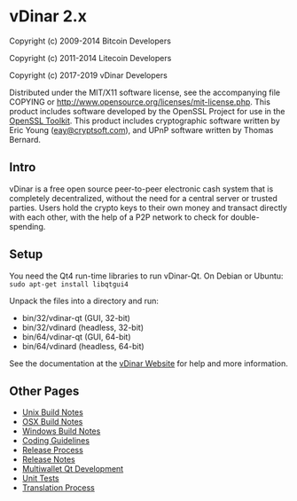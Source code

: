 vDinar 2.x
====================

Copyright (c) 2009-2014 Bitcoin Developers

Copyright (c) 2011-2014 Litecoin Developers

Copyright (c) 2017-2019 vDinar Developers

Distributed under the MIT/X11 software license, see the accompanying
file COPYING or http://www.opensource.org/licenses/mit-license.php.
This product includes software developed by the OpenSSL Project for use in the [OpenSSL Toolkit](http://www.openssl.org/). This product includes
cryptographic software written by Eric Young ([eay@cryptsoft.com](mailto:eay@cryptsoft.com)), and UPnP software written by Thomas Bernard.


Intro
---------------------
vDinar is a free open source peer-to-peer electronic cash system that is
completely decentralized, without the need for a central server or trusted
parties.  Users hold the crypto keys to their own money and transact directly
with each other, with the help of a P2P network to check for double-spending.


Setup
---------------------
You need the Qt4 run-time libraries to run vDinar-Qt. On Debian or Ubuntu:
	`sudo apt-get install libqtgui4`

Unpack the files into a directory and run:

- bin/32/vdinar-qt (GUI, 32-bit)
- bin/32/vdinard (headless, 32-bit)
- bin/64/vdinar-qt (GUI, 64-bit)
- bin/64/vdinard (headless, 64-bit)

See the documentation at the [vDinar Website](https://vdinar.info)
for help and more information.


Other Pages
---------------------
- [Unix Build Notes](build-unix.md)
- [OSX Build Notes](build-osx.md)
- [Windows Build Notes](build-msw.md)
- [Coding Guidelines](coding.md)
- [Release Process](release-process.md)
- [Release Notes](release-notes.md)
- [Multiwallet Qt Development](multiwallet-qt.md)
- [Unit Tests](unit-tests.md)
- [Translation Process](translation_process.md)
